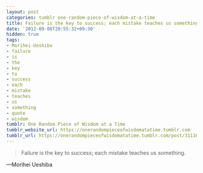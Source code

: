 ```yaml
---
layout: post
categories: tumblr one-random-piece-of-wisdom-at-a-time
title: Failure is the key to success; each mistake teaches us something.
date: '2012-09-08T20:55:32+09:30'
hidden: true
tags:
- Morihei-Ueshiba
- failure
- is
- the
- key
- to
- success
- each
- mistake
- teaches
- us
- something
- quote
- wisdom
tumblr: One Random Piece of Wisdom at a Time
tumblr_website_url: https://onerandompieceofwisdomatatime.tumblr.com
tumblr_url: https://onerandompieceofwisdomatatime.tumblr.com/post/31116867425/failure-is-the-key-to-success-each-mistake
---
```

> Failure is the key to success; each mistake teaches us something.

—Morihei Ueshiba
